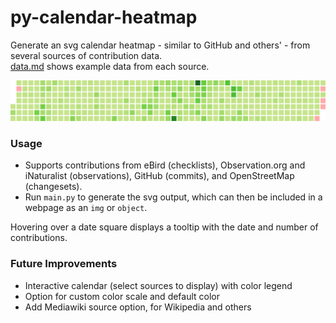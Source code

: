 # py-calendar-heatmap
Generate an svg calendar heatmap - similar to GitHub and others' - from several sources of contribution data.  
[data.md](data.md) shows example data from each source.

![calendar](calendar.svg)

### Usage
- Supports contributions from eBird (checklists), Observation.org and iNaturalist (observations), GitHub (commits), and OpenStreetMap (changesets).
- Run `main.py` to generate the svg output, which can then be included in a webpage as an `img` or `object`.

Hovering over a date square displays a tooltip with the date and number of contributions.

### Future Improvements
- Interactive calendar (select sources to display) with color legend
- Option for custom color scale and default color
- Add Mediawiki source option, for Wikipedia and others
